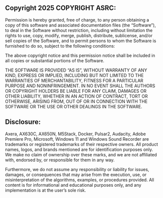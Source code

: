 ## Copyright 2025 COPYRIGHT ASRC:

Permission is hereby granted, free of charge, to any person obtaining a copy of this software and associated documentation files (the “Software”), to deal in the Software without restriction, including without limitation the rights to use, copy, modify, merge, publish, distribute, sublicense, and/or sell copies of the Software, and to permit persons to whom the Software is furnished to do so, subject to the following conditions:

The above copyright notice and this permission notice shall be included in all copies or substantial portions of the Software.

THE SOFTWARE IS PROVIDED “AS IS”, WITHOUT WARRANTY OF ANY KIND, EXPRESS OR IMPLIED, INCLUDING BUT NOT LIMITED TO THE WARRANTIES OF MERCHANTABILITY, FITNESS FOR A PARTICULAR PURPOSE AND NONINFRINGEMENT. IN NO EVENT SHALL THE AUTHORS OR COPYRIGHT HOLDERS BE LIABLE FOR ANY CLAIM, DAMAGES OR OTHER LIABILITY, WHETHER IN AN ACTION OF CONTRACT, TORT OR OTHERWISE, ARISING FROM, OUT OF OR IN CONNECTION WITH THE SOFTWARE OR THE USE OR OTHER DEALINGS IN THE SOFTWARE.

## Disclosure:

Axera, AX630C, AX650N, M5Stack, Docker, Pulsar2, Audacity, Adobe Premiere Pro, Microsoft, Windows 11 and Windows Sound Recorder are trademarks or registered trademarks of their respective owners. All product names, logos, and brands mentioned are for identification purposes only. We make no claim of ownership over these marks, and we are not affiliated with, endorsed by, or responsible for them in any way.  

Furthermore, we do not assume any responsibility or liability for issues, damages, or consequences that may arise from the execution, use, or misinterpretation of the algorithms, examples, or procedures provided. All content is for informational and educational purposes only, and any implementation is at the user’s sole risk.
